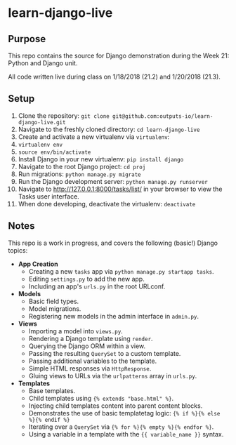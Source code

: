 # learn-django-live

## Purpose

This repo contains the source for Django demonstration during the Week 21: Python and Django unit.

All code written live during class on 1/18/2018 (21.2) and 1/20/2018 (21.3).

## Setup

1. Clone the repository: `git clone git@github.com:outputs-io/learn-django-live.git`
1. Navigate to the freshly cloned directory: `cd learn-django-live`
1. Create and activate a new virtualenv via `virtualenv`:
  1. `virtualenv env`
  1. `source env/bin/activate`
1. Install Django in your new virtualenv: `pip install django`
1. Navigate to the root Django project: `cd proj`
1. Run migrations: `python manage.py migrate`
1. Run the Django development server: `python manage.py runserver`
1. Navigate to http://127.0.0.1:8000/tasks/list/ in your browser to view the Tasks user interface.
1. When done developing, deactivate the virtualenv: `deactivate`

## Notes

This repo is a work in progress, and covers the following (basic!) Django topics:
- **App Creation**
  - Creating a new `tasks` app via `python manage.py startapp tasks`.
  - Editing `settings.py` to add the new app.
  - Including an app's `urls.py` in the root URLconf.
- **Models**
  - Basic field types.
  - Model migrations.
  - Registering new models in the admin interface in `admin.py`.
- **Views**
  - Importing a model into `views.py`.
  - Rendering a Django template using `render`.
  - Querying the Django ORM within a view.
  - Passing the resulting `QuerySet` to a custom template.
  - Passing additional variables to the template.
  - Simple HTML responses via `HttpResponse`.
  - Gluing views to URLs via the `urlpatterns`  array in `urls.py`.
- **Templates**
  - Base templates.
  - Child templates using `{% extends "base.html" %}`.
  - Injecting child templates content into parent content blocks.
  - Demonstrates the use of basic templatetag logic: `{% if %}{% else %}{% endif %}`
  - Iterating over a `QuerySet` via `{% for %}{% empty %}{% endfor %}`.
  - Using a variable in a template with the `{{ variable_name }}` syntax.
